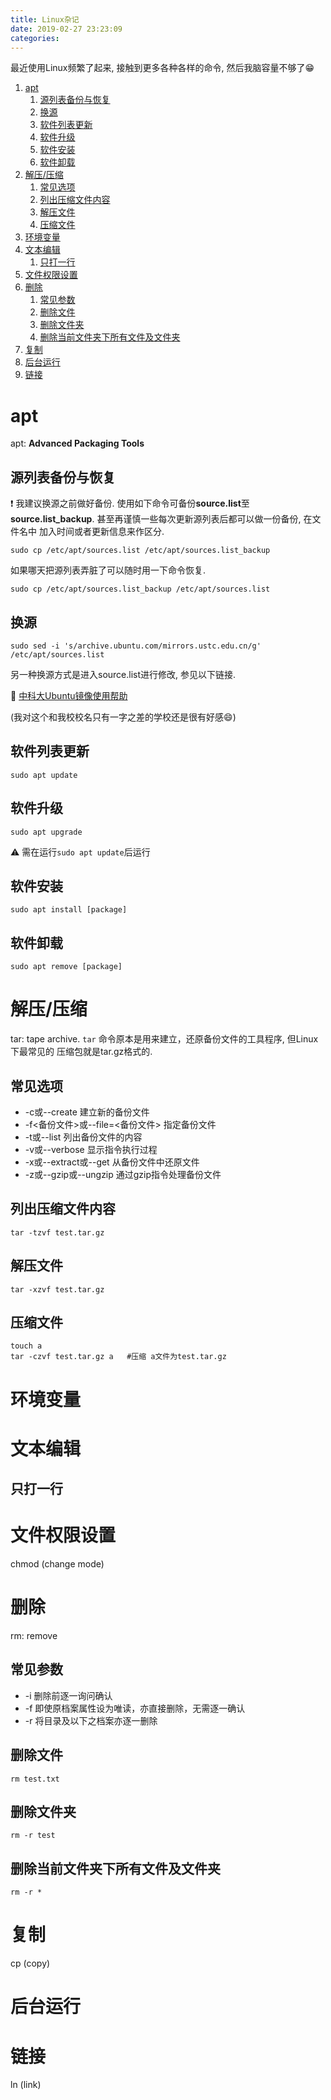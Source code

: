 ```yaml
---
title: Linux杂记
date: 2019-02-27 23:23:09
categories:
---
```


最近使用Linux频繁了起来, 接触到更多各种各样的命令, 然后我脑容量不够了:grin:

<!-- More -->

1. [apt](#apt)
   1. [源列表备份与恢复](#源列表备份与恢复)
   2. [换源](#换源)
   3. [软件列表更新](#软件列表更新)
   4. [软件升级](#软件升级)
   5. [软件安装](#软件安装)
   6. [软件卸载](#软件卸载)
2. [解压/压缩](#解压压缩)
   1. [常见选项](#常见选项)
   2. [列出压缩文件内容](#列出压缩文件内容)
   3. [解压文件](#解压文件)
   4. [压缩文件](#压缩文件)
3. [环境变量](#环境变量)
4. [文本编辑](#文本编辑)
   1. [只打一行](#只打一行)
5. [文件权限设置](#文件权限设置)
6. [删除](#删除)
   1. [常见参数](#常见参数)
   2. [删除文件](#删除文件)
   3. [删除文件夹](#删除文件夹)
   4. [删除当前文件夹下所有文件及文件夹](#删除当前文件夹下所有文件及文件夹)
7. [复制](#复制)
8. [后台运行](#后台运行)
9. [链接](#链接)

# apt

apt: **Advanced Packaging Tools**

## 源列表备份与恢复

:exclamation: 我建议换源之前做好备份. 使用如下命令可备份**source.list**至
**source.list_backup**. 甚至再谨慎一些每次更新源列表后都可以做一份备份, 在文件名中
加入时间或者更新信息来作区分.

```shell
sudo cp /etc/apt/sources.list /etc/apt/sources.list_backup
```

如果哪天把源列表弄脏了可以随时用一下命令恢复.

```shell
sudo cp /etc/apt/sources.list_backup /etc/apt/sources.list
```

## 换源

```shell
sudo sed -i 's/archive.ubuntu.com/mirrors.ustc.edu.cn/g' /etc/apt/sources.list
```

另一种换源方式是进入source.list进行修改, 参见以下链接.

:link: [中科大Ubuntu镜像使用帮助](https://lug.ustc.edu.cn/wiki/mirrors/help/ubuntu)

(我对这个和我校校名只有一字之差的学校还是很有好感:smile:)

## 软件列表更新

```shell
sudo apt update
```

## 软件升级

```shell
sudo apt upgrade
```

:warning: 需在运行`sudo apt update`后运行

## 软件安装

```shell
sudo apt install [package]
```

## 软件卸载

```shell
sudo apt remove [package]
```

# 解压/压缩

tar: tape archive. `tar` 命令原本是用来建立，还原备份文件的工具程序, 但Linux下最常见的
压缩包就是tar.gz格式的.

## 常见选项

- -c或--create 建立新的备份文件
- -f<备份文件>或--file=<备份文件> 指定备份文件
- -t或--list 列出备份文件的内容
- -v或--verbose 显示指令执行过程
- -x或--extract或--get 从备份文件中还原文件
- -z或--gzip或--ungzip 通过gzip指令处理备份文件

## 列出压缩文件内容

```shell
tar -tzvf test.tar.gz
```

## 解压文件

```shell
tar -xzvf test.tar.gz
```

## 压缩文件

```shell
touch a
tar -czvf test.tar.gz a   #压缩 a文件为test.tar.gz
```

# 环境变量

# 文本编辑

## 只打一行

# 文件权限设置

chmod (change mode)

# 删除

rm: remove

## 常见参数

- -i 删除前逐一询问确认
- -f 即使原档案属性设为唯读，亦直接删除，无需逐一确认
- -r 将目录及以下之档案亦逐一删除

## 删除文件

```shell
rm test.txt
```

## 删除文件夹

```shell
rm -r test
```

## 删除当前文件夹下所有文件及文件夹

```shell
rm -r *
```

# 复制

cp (copy)

# 后台运行

# 链接

ln (link)